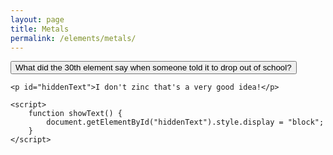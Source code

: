 ```yaml
---
layout: page
title: Metals
permalink: /elements/metals/
---
```


<html lang="en">
    <style>
        #hiddenText {
            font-size: 18px;
            color: green;
        }
    </style>
<body>
    <button onclick="showText()">What did the 30th element say when someone told it to drop out of school?</button>

    <p id="hiddenText">I don't zinc that's a very good idea!</p>

    <script>
        function showText() {
            document.getElementById("hiddenText").style.display = "block";
        }
    </script>
</body>
</html>
